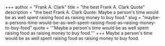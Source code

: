 +++
author = "Frank A. Clark"
title = "the best Frank A. Clark Quote"
description = "the best Frank A. Clark Quote: Maybe a person's time would be as well spent raising food as raising money to buy food."
slug = "maybe-a-persons-time-would-be-as-well-spent-raising-food-as-raising-money-to-buy-food"
quote = '''Maybe a person's time would be as well spent raising food as raising money to buy food.'''
+++
Maybe a person's time would be as well spent raising food as raising money to buy food.
